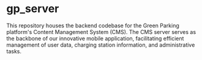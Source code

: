 # gp_server
This repository houses the backend codebase for the Green Parking platform's Content Management System (CMS). The CMS server serves as the backbone of our innovative mobile application, facilitating efficient management of user data, charging station information, and administrative tasks.
